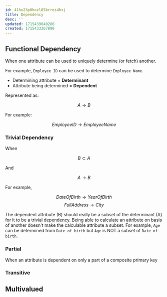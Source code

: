 ```yaml
---
id: 41hu23p0hozl85brres4hxj
title: Dependency
desc: ''
updated: 1715439040286
created: 1715433367890
---
```


## Functional Dependency

When one attribute can be used to uniquely determine (or fetch) another.

For example, `Employee ID` can be used to determine `Employee Name`.

- Determining attribute = **Determinant** 
- Attribute being determined = **Dependent**

Represented as: 

$$
 A \rightarrow B
$$

For example:

$$
EmployeeID \rightarrow EmployeeName
$$


### Trivial Dependency

When

$$ 
    B \subset A
$$

And 

$$
 A \rightarrow B
$$

For example,

$$
DateOfBirth \rightarrow YearOfBirth
$$
$$
FullAddress \rightarrow City
$$

The dependent attribute (B) should really be a subset of the determinant (A) for it to be a trivial dependency. Being able to calculate an attribute on basis of another doesn't make the calculable attribute a subset. For example, `Age` can be determined from `Date of birth` but `Age` is NOT a subset of `Date of birth`.

### Partial

When an attribute is dependent on only a part of a composite primary key

### Transitive


## Multivalued
